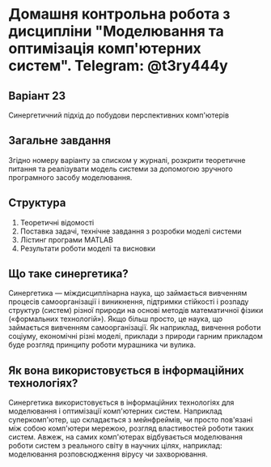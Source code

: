 # Домашня контрольна робота з дисципліни "Моделювання та оптимізація комп'ютерних систем". Telegram: @t3ry444y

## Варіант 23
Синергетичний підхід до побудови перспективних комп'ютерів

## Загальне завдання
Згідно номеру варіанту за списком у журналі, розкрити теоретичне питання та реалізувати модель системи за допомогою зручного програмного засобу моделювання. 

## Структура
1. Теоретичні відомості
2. Поставка задачі, технічне завдання з розробки моделі системи
3. Лістинг програми MATLAB 
4. Результати роботи моделі та висновки

## Що таке синергетика?
Синергетика — міждисциплінарна наука, що займається вивченням процесів самоорганізації і виникнення, підтримки стійкості і розпаду структур (систем) різної природи на основі методів математичної фізики («формальних технологій»).
Якщо більш просто, це наука, що займається вивченням самоорганізації. Як наприклад, вивчення роботи соціуму, економічні різні моделі, приклади з природи гарним прикладом буде розгляд принципу роботи мурашника чи вулика. 

## Як вона використовується в інформаційних технологіях?
Синергетика використовується в інформаційних технологіях для моделювання і оптимізації комп'ютерних систем. Наприклад суперкомп'ютер, що складається з мейнфреймів, чи просто пов'язані між собою комп'ютери мережою, розгляд властивостей роботи таких систем. Авжеж, на самих комп'ютерах відбувається моделювання роботи систем з реального світу в научних цілях, наприклад: моделювання розповсюдження вірусу чи захворювання.
